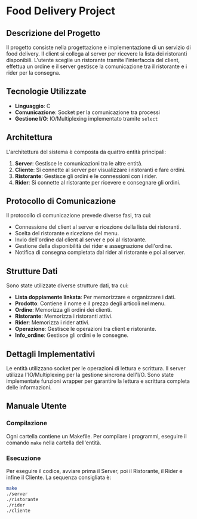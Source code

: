 # Food Delivery Project

## Descrizione del Progetto
Il progetto consiste nella progettazione e implementazione di un servizio di food delivery. Il client si collega al server per ricevere la lista dei ristoranti disponibili. L'utente sceglie un ristorante tramite l'interfaccia del client, effettua un ordine e il server gestisce la comunicazione tra il ristorante e i rider per la consegna.

## Tecnologie Utilizzate
- **Linguaggio**: C
- **Comunicazione**: Socket per la comunicazione tra processi
- **Gestione I/O**: IO/Multiplexing implementato tramite `select`

## Architettura
L'architettura del sistema è composta da quattro entità principali:
1. **Server**: Gestisce le comunicazioni tra le altre entità.
2. **Cliente**: Si connette al server per visualizzare i ristoranti e fare ordini.
3. **Ristorante**: Gestisce gli ordini e le connessioni con i rider.
4. **Rider**: Si connette al ristorante per ricevere e consegnare gli ordini.

## Protocollo di Comunicazione
Il protocollo di comunicazione prevede diverse fasi, tra cui:
- Connessione del client al server e ricezione della lista dei ristoranti.
- Scelta del ristorante e ricezione del menu.
- Invio dell'ordine dal client al server e poi al ristorante.
- Gestione della disponibilità dei rider e assegnazione dell'ordine.
- Notifica di consegna completata dal rider al ristorante e poi al server.

## Strutture Dati
Sono state utilizzate diverse strutture dati, tra cui:
- **Lista doppiamente linkata**: Per memorizzare e organizzare i dati.
- **Prodotto**: Contiene il nome e il prezzo degli articoli nel menu.
- **Ordine**: Memorizza gli ordini dei clienti.
- **Ristorante**: Memorizza i ristoranti attivi.
- **Rider**: Memorizza i rider attivi.
- **Operazione**: Gestisce le operazioni tra client e ristorante.
- **Info_ordine**: Gestisce gli ordini e le consegne.

## Dettagli Implementativi
Le entità utilizzano socket per le operazioni di lettura e scrittura. Il server utilizza l'IO/Multiplexing per la gestione sincrona dell'I/O. Sono state implementate funzioni wrapper per garantire la lettura e scrittura completa delle informazioni.

## Manuale Utente
### Compilazione
Ogni cartella contiene un Makefile. Per compilare i programmi, eseguire il comando `make` nella cartella dell'entità.

### Esecuzione
Per eseguire il codice, avviare prima il Server, poi il Ristorante, il Rider e infine il Cliente. La sequenza consigliata è:
```sh
make
./server
./ristorante
./rider
./cliente
